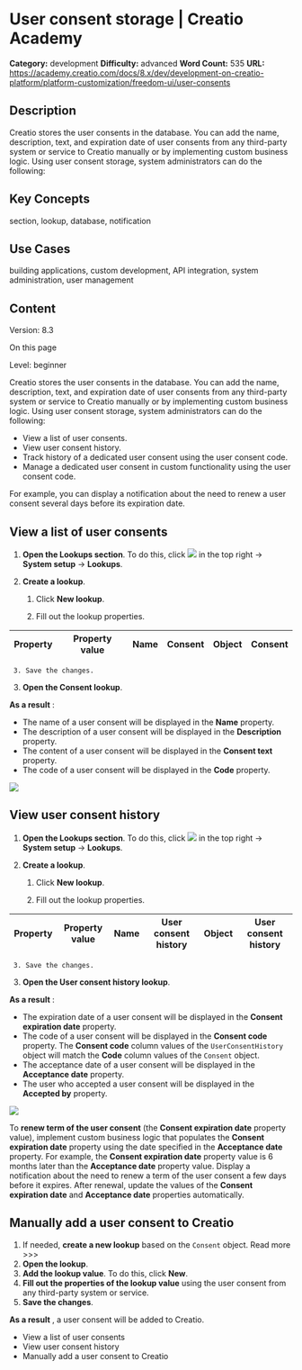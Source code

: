 # User consent storage | Creatio Academy

**Category:** development **Difficulty:** advanced **Word Count:** 535 **URL:**
https://academy.creatio.com/docs/8.x/dev/development-on-creatio-platform/platform-customization/freedom-ui/user-consents

## Description

Creatio stores the user consents in the database. You can add the name,
description, text, and expiration date of user consents from any third-party
system or service to Creatio manually or by implementing custom business logic.
Using user consent storage, system administrators can do the following:

## Key Concepts

section, lookup, database, notification

## Use Cases

building applications, custom development, API integration, system
administration, user management

## Content

Version: 8.3

On this page

Level: beginner

Creatio stores the user consents in the database. You can add the name,
description, text, and expiration date of user consents from any third-party
system or service to Creatio manually or by implementing custom business logic.
Using user consent storage, system administrators can do the following:

- View a list of user consents.
- View user consent history.
- Track history of a dedicated user consent using the user consent code.
- Manage a dedicated user consent in custom functionality using the user consent
  code.

For example, you can display a notification about the need to renew a user
consent several days before its expiration date.

## View a list of user consents​

1. **Open the Lookups section**. To do this, click
   ![](https://academy.creatio.com/sites/en/files/images/NoCodePlatform/Manage_Apps/btn_system_designer_8_shell.png)
   in the top right → **System setup** → **Lookups**.

2. **Create a lookup**.
   1. Click **New lookup**.

   2. Fill out the lookup properties.

| Property | Property value | Name | Consent | Object | Consent |
| -------- | -------------- | ---- | ------- | ------ | ------- |

     3. Save the changes.

3. **Open the Consent lookup**.

**As a result** :

- The name of a user consent will be displayed in the **Name** property.
- The description of a user consent will be displayed in the **Description**
  property.
- The content of a user consent will be displayed in the **Consent text**
  property.
- The code of a user consent will be displayed in the **Code** property.

![](https://d3a7ykdi65m4cy.cloudfront.net/ac-en/s3fs-public/documentation/sdk/en/BPMonlineWebSDK/Screenshots/UserConsents/8.2/scr_consent_lookup.png)

## View user consent history​

1. **Open the Lookups section**. To do this, click
   ![](https://academy.creatio.com/sites/en/files/images/NoCodePlatform/Manage_Apps/btn_system_designer_8_shell.png)
   in the top right → **System setup** → **Lookups**.

2. **Create a lookup**.
   1. Click **New lookup**.

   2. Fill out the lookup properties.

| Property | Property value | Name | User consent history | Object | User consent history |
| -------- | -------------- | ---- | -------------------- | ------ | -------------------- |

     3. Save the changes.

3. **Open the User consent history lookup**.

**As a result** :

- The expiration date of a user consent will be displayed in the **Consent
  expiration date** property.
- The code of a user consent will be displayed in the **Consent code** property.
  The **Consent code** column values of the `UserConsentHistory` object will
  match the **Code** column values of the `Consent` object.
- The acceptance date of a user consent will be displayed in the **Acceptance
  date** property.
- The user who accepted a user consent will be displayed in the **Accepted by**
  property.

![](https://d3a7ykdi65m4cy.cloudfront.net/ac-en/s3fs-public/documentation/sdk/en/BPMonlineWebSDK/Screenshots/UserConsents/8.2/scr_user_consent_history_lookup.png)

To **renew term of the user consent** (the **Consent expiration date** property
value), implement custom business logic that populates the **Consent expiration
date** property using the date specified in the **Acceptance date** property.
For example, the **Consent expiration date** property value is 6 months later
than the **Acceptance date** property value. Display a notification about the
need to renew a term of the user consent a few days before it expires. After
renewal, update the values of the **Consent expiration date** and **Acceptance
date** properties automatically.

## Manually add a user consent to Creatio​

1. If needed, **create a new lookup** based on the `Consent` object. Read
   more >>>
2. **Open the lookup**.
3. **Add the lookup value**. To do this, click **New**.
4. **Fill out the properties of the lookup value** using the user consent from
   any third-party system or service.
5. **Save the changes**.

**As a result** , a user consent will be added to Creatio.

- View a list of user consents
- View user consent history
- Manually add a user consent to Creatio
